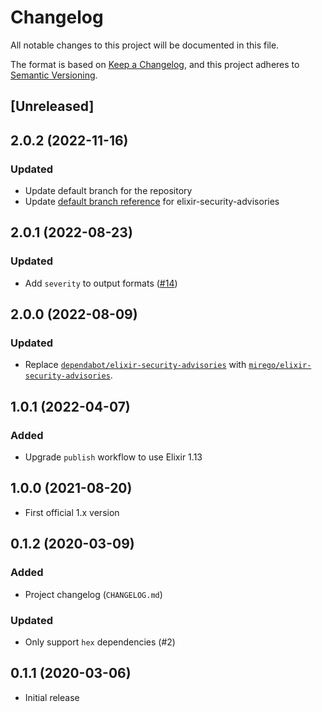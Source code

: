 # Changelog

All notable changes to this project will be documented in this file.

The format is based on [Keep a Changelog](https://keepachangelog.com/en/1.0.0/), and this project adheres to [Semantic Versioning](https://semver.org/spec/v2.0.0.html).

## [Unreleased]

## 2.0.2 (2022-11-16)

### Updated

- Update default branch for the repository
- Update [default branch reference](https://github.com/mirego/elixir-security-advisories/pull/4) for elixir-security-advisories

## 2.0.1 (2022-08-23)

### Updated

- Add `severity` to output formats ([#14](https://github.com/mirego/mix_audit/pull/14))

## 2.0.0 (2022-08-09)

### Updated

- Replace [`dependabot/elixir-security-advisories`](https://github.com/dependabot/elixir-security-advisories) with [`mirego/elixir-security-advisories`](https://github.com/mirego/elixir-security-advisories).

## 1.0.1 (2022-04-07)

### Added

- Upgrade `publish` workflow to use Elixir 1.13

## 1.0.0 (2021-08-20)

- First official 1.x version

## 0.1.2 (2020-03-09)

### Added

- Project changelog (`CHANGELOG.md`)

### Updated

- Only support `hex` dependencies (#2)

## 0.1.1 (2020-03-06)

- Initial release
